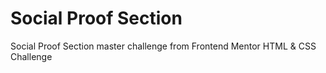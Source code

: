 # Social Proof Section
 Social Proof Section master challenge from Frontend Mentor HTML & CSS Challenge
